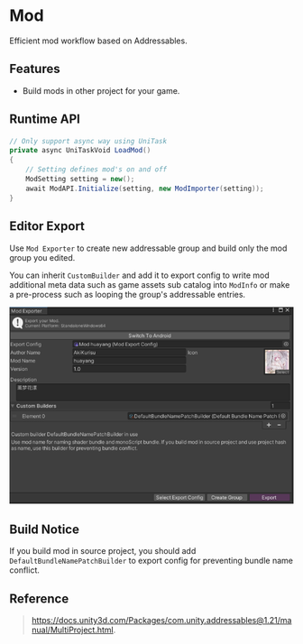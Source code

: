 # Mod

Efficient mod workflow based on Addressables. 

## Features

- Build mods in other project for your game.

## Runtime API

```C#
// Only support async way using UniTask
private async UniTaskVoid LoadMod()
{
    // Setting defines mod's on and off
    ModSetting setting = new();
    await ModAPI.Initialize(setting, new ModImporter(setting));
}
```
## Editor Export

Use `Mod Exporter` to create new addressable group and build only the mod group you edited.

You can inherit ``CustomBuilder`` and add it to export config to write mod additional meta data such as game assets sub catalog into `ModInfo` or make a pre-process such as looping the group's addressable entries.

![Mod Exporter](./Images/mod_exporter.png)

## Build Notice

If you build mod in source project, you should add `DefaultBundleNamePatchBuilder` to export config for preventing bundle name conflict.

## Reference
>https://docs.unity3d.com/Packages/com.unity.addressables@1.21/manual/MultiProject.html.
